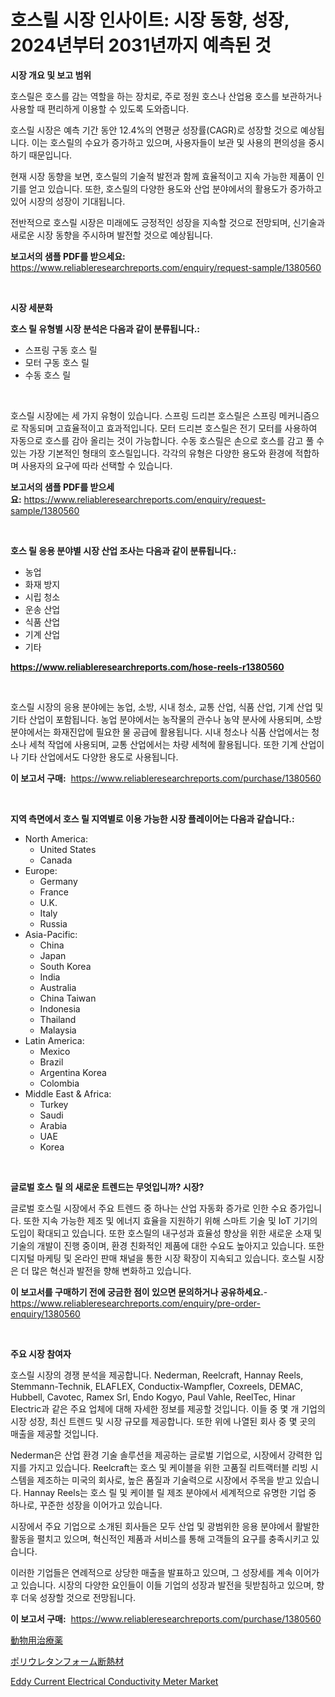 <p><h1>호스릴 시장 인사이트: 시장 동향, 성장, 2024년부터 2031년까지 예측된 것</h1></p><p><strong>시장 개요 및 보고 범위</strong></p>
<p><p>호스릴은 호스를 감는 역할을 하는 장치로, 주로 정원 호스나 산업용 호스를 보관하거나 사용할 때 편리하게 이용할 수 있도록 도와줍니다. </p><p>호스릴 시장은 예측 기간 동안 12.4%의 연평균 성장률(CAGR)로 성장할 것으로 예상됩니다. 이는 호스릴의 수요가 증가하고 있으며, 사용자들이 보관 및 사용의 편의성을 중시하기 때문입니다. </p><p>현재 시장 동향을 보면, 호스릴의 기술적 발전과 함께 효율적이고 지속 가능한 제품이 인기를 얻고 있습니다. 또한, 호스릴의 다양한 용도와 산업 분야에서의 활용도가 증가하고 있어 시장의 성장이 기대됩니다. </p><p>전반적으로 호스릴 시장은 미래에도 긍정적인 성장을 지속할 것으로 전망되며, 신기술과 새로운 시장 동향을 주시하며 발전할 것으로 예상됩니다.</p></p>
<p><strong>보고서의 샘플 PDF를 받으세요:</strong> <a href="https://www.reliableresearchreports.com/enquiry/request-sample/1380560">https://www.reliableresearchreports.com/enquiry/request-sample/1380560</a></p>
<p>&nbsp;</p>
<p><strong>시장 세분화</strong></p>
<p><strong>호스 릴 유형별 시장 분석은 다음과 같이 분류됩니다.:</strong></p>
<p><ul><li>스프링 구동 호스 릴</li><li>모터 구동 호스 릴</li><li>수동 호스 릴</li></ul></p>
<p>&nbsp;</p>
<p><p>호스릴 시장에는 세 가지 유형이 있습니다. 스프링 드리븐 호스릴은 스프링 메커니즘으로 작동되며 고효율적이고 효과적입니다. 모터 드리븐 호스릴은 전기 모터를 사용하여 자동으로 호스를 감아 올리는 것이 가능합니다. 수동 호스릴은 손으로 호스를 감고 풀 수 있는 가장 기본적인 형태의 호스릴입니다. 각각의 유형은 다양한 용도와 환경에 적합하며 사용자의 요구에 따라 선택할 수 있습니다.</p></p>
<p><strong>보고서의 샘플 PDF를 받으세요:</strong>&nbsp;<a href="https://www.reliableresearchreports.com/enquiry/request-sample/1380560">https://www.reliableresearchreports.com/enquiry/request-sample/1380560</a></p>
<p>&nbsp;</p>
<p><strong> 호스 릴 응용 분야별 시장 산업 조사는 다음과 같이 분류됩니다.:</strong></p>
<p><ul><li>농업</li><li>화재 방지</li><li>시립 청소</li><li>운송 산업</li><li>식품 산업</li><li>기계 산업</li><li>기타</li></ul></p>
<p><strong><a href="https://www.reliableresearchreports.com/hose-reels-r1380560">https://www.reliableresearchreports.com/hose-reels-r1380560</a></strong></p>
<p>&nbsp;</p>
<p><p>호스릴 시장의 응용 분야에는 농업, 소방, 시내 청소, 교통 산업, 식품 산업, 기계 산업 및 기타 산업이 포함됩니다. 농업 분야에서는 농작물의 관수나 농약 분사에 사용되며, 소방 분야에서는 화재진압에 필요한 물 공급에 활용됩니다. 시내 청소나 식품 산업에서는 청소나 세척 작업에 사용되며, 교통 산업에서는 차량 세척에 활용됩니다. 또한 기계 산업이나 기타 산업에서도 다양한 용도로 사용됩니다.</p></p>
<p><strong>이 보고서 구매:</strong>&nbsp; <a href="https://www.reliableresearchreports.com/purchase/1380560">https://www.reliableresearchreports.com/purchase/1380560</a></p>
<p>&nbsp;</p>
<p><strong>지역 측면에서 호스 릴 지역별로 이용 가능한 시장 플레이어는 다음과 같습니다.:</strong></p>
<p><ul>
    <li>
        North America:
        <ul>
            <li>United States</li>
            <li>Canada</li>
        </ul>
    </li>
    <li>
        Europe:
        <ul>
            <li>Germany</li>
            <li>France</li>
            <li>U.K.</li>
            <li>Italy</li>
            <li>Russia</li>
        </ul>
    </li>
    <li>
        Asia-Pacific:
        <ul>
            <li>China</li>
            <li>Japan</li>
            <li>South Korea</li>
            <li>India</li>
            <li>Australia</li>
            <li>China Taiwan</li>
            <li>Indonesia</li>
            <li>Thailand</li>
            <li>Malaysia</li>
        </ul>
    </li>
    <li>
        Latin America:
        <ul>
            <li>Mexico</li>
            <li>Brazil</li>
            <li>Argentina Korea</li>
            <li>Colombia</li>
        </ul>
    </li>
    <li>
        Middle East & Africa:
        <ul>
            <li>Turkey</li>
            <li>Saudi</li>
            <li>Arabia</li>
            <li>UAE</li>
            <li>Korea</li>
        </ul>
    </li>
    </ul></p>
<p>&nbsp;</p>
<p><strong>글로벌 호스 릴 의 새로운 트렌드는 무엇입니까? 시장?</strong></p>
<p><p>글로벌 호스릴 시장에서 주요 트렌드 중 하나는 산업 자동화 증가로 인한 수요 증가입니다. 또한 지속 가능한 제조 및 에너지 효율을 지원하기 위해 스마트 기술 및 IoT 기기의 도입이 확대되고 있습니다. 또한 호스릴의 내구성과 효율성 향상을 위한 새로운 소재 및 기술의 개발이 진행 중이며, 환경 친화적인 제품에 대한 수요도 높아지고 있습니다. 또한 디지털 마케팅 및 온라인 판매 채널을 통한 시장 확장이 지속되고 있습니다. 호스릴 시장은 더 많은 혁신과 발전을 향해 변화하고 있습니다.</p></p>
<p><strong>이 보고서를 구매하기 전에 궁금한 점이 있으면 문의하거나 공유하세요.</strong>- <a href="https://www.reliableresearchreports.com/enquiry/pre-order-enquiry/1380560">https://www.reliableresearchreports.com/enquiry/pre-order-enquiry/1380560</a></p>
<p>&nbsp;</p>
<p><strong>주요 시장 참여자</strong></p>
<p><p>호스릴 시장의 경쟁 분석을 제공합니다. Nederman, Reelcraft, Hannay Reels, Stemmann-Technik, ELAFLEX, Conductix-Wampfler, Coxreels, DEMAC, Hubbell, Cavotec, Ramex Srl, Endo Kogyo, Paul Vahle, ReelTec, Hinar Electric과 같은 주요 업체에 대해 자세한 정보를 제공할 것입니다. 이들 중 몇 개 기업의 시장 성장, 최신 트렌드 및 시장 규모를 제공합니다. 또한 위에 나열된 회사 중 몇 곳의 매출을 제공할 것입니다.</p><p>Nederman은 산업 환경 기술 솔루션을 제공하는 글로벌 기업으로, 시장에서 강력한 입지를 가지고 있습니다. Reelcraft는 호스 및 케이블을 위한 고품질 리트랙터블 리빙 시스템을 제조하는 미국의 회사로, 높은 품질과 기술력으로 시장에서 주목을 받고 있습니다. Hannay Reels는 호스 릴 및 케이블 릴 제조 분야에서 세계적으로 유명한 기업 중 하나로, 꾸준한 성장을 이어가고 있습니다.</p><p>시장에서 주요 기업으로 소개된 회사들은 모두 산업 및 광범위한 응용 분야에서 활발한 활동을 펼치고 있으며, 혁신적인 제품과 서비스를 통해 고객들의 요구를 충족시키고 있습니다.</p><p>이러한 기업들은 연례적으로 상당한 매출을 발표하고 있으며, 그 성장세를 계속 이어가고 있습니다. 시장의 다양한 요인들이 이들 기업의 성장과 발전을 뒷받침하고 있으며, 향후 더욱 성장할 것으로 전망됩니다.</p></p>
<p><strong>이 보고서 구매:</strong>&nbsp;&nbsp;<a href="https://www.reliableresearchreports.com/purchase/1380560">https://www.reliableresearchreports.com/purchase/1380560</a></p>
<p><p><a href="https://github.com/RodHoppe07/Market-Research-Report-List-1/blob/main/596162027236.md">動物用治療薬</a></p><p><a href="https://github.com/laurenreichert/Market-Research-Report-List-1/blob/main/583271327235.md">ポリウレタンフォーム断熱材</a></p><p><a href="https://github.com/mbisetmhermsr/Market-Research-Report-List-2/blob/main/eddy-current-electrical-conductivity-meter-market.md">Eddy Current Electrical Conductivity Meter Market</a></p></p>